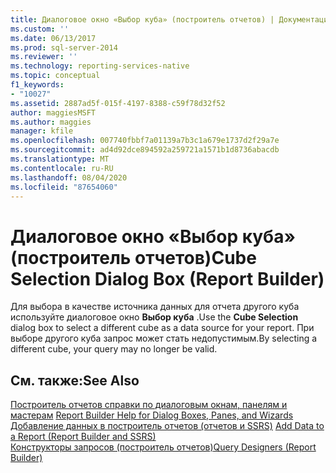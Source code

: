 ```yaml
---
title: Диалоговое окно «Выбор куба» (построитель отчетов) | Документация Майкрософт
ms.custom: ''
ms.date: 06/13/2017
ms.prod: sql-server-2014
ms.reviewer: ''
ms.technology: reporting-services-native
ms.topic: conceptual
f1_keywords:
- "10027"
ms.assetid: 2887ad5f-015f-4197-8388-c59f78d32f52
author: maggiesMSFT
ms.author: maggies
manager: kfile
ms.openlocfilehash: 007740fbbf7a01139a7b3c1a679e1737d2f29a7e
ms.sourcegitcommit: ad4d92dce894592a259721a1571b1d8736abacdb
ms.translationtype: MT
ms.contentlocale: ru-RU
ms.lasthandoff: 08/04/2020
ms.locfileid: "87654060"
---
```

# <a name="cube-selection-dialog-box-report-builder"></a><span data-ttu-id="e9641-102">Диалоговое окно «Выбор куба» (построитель отчетов)</span><span class="sxs-lookup"><span data-stu-id="e9641-102">Cube Selection Dialog Box (Report Builder)</span></span>
  <span data-ttu-id="e9641-103">Для выбора в качестве источника данных для отчета другого куба используйте диалоговое окно **Выбор куба** .</span><span class="sxs-lookup"><span data-stu-id="e9641-103">Use the **Cube Selection** dialog box to select a different cube as a data source for your report.</span></span> <span data-ttu-id="e9641-104">При выборе другого куба запрос может стать недопустимым.</span><span class="sxs-lookup"><span data-stu-id="e9641-104">By selecting a different cube, your query may no longer be valid.</span></span>  
  
## <a name="see-also"></a><span data-ttu-id="e9641-105">См. также:</span><span class="sxs-lookup"><span data-stu-id="e9641-105">See Also</span></span>  
 <span data-ttu-id="e9641-106">[Построитель отчетов справки по диалоговым окнам, панелям и мастерам](../../2014/reporting-services/report-builder-help-for-dialog-boxes-panes-and-wizards.md) </span><span class="sxs-lookup"><span data-stu-id="e9641-106">[Report Builder Help for Dialog Boxes, Panes, and Wizards](../../2014/reporting-services/report-builder-help-for-dialog-boxes-panes-and-wizards.md) </span></span>  
 <span data-ttu-id="e9641-107">[Добавление данных в построитель отчетов &#40;отчетов и SSRS&#41;](report-data/report-datasets-ssrs.md) </span><span class="sxs-lookup"><span data-stu-id="e9641-107">[Add Data to a Report &#40;Report Builder and SSRS&#41;](report-data/report-datasets-ssrs.md) </span></span>  
 [<span data-ttu-id="e9641-108">Конструкторы запросов (построитель отчетов)</span><span class="sxs-lookup"><span data-stu-id="e9641-108">Query Designers &#40;Report Builder&#41;</span></span>](../../2014/reporting-services/query-designers-report-builder.md)  
  
  
